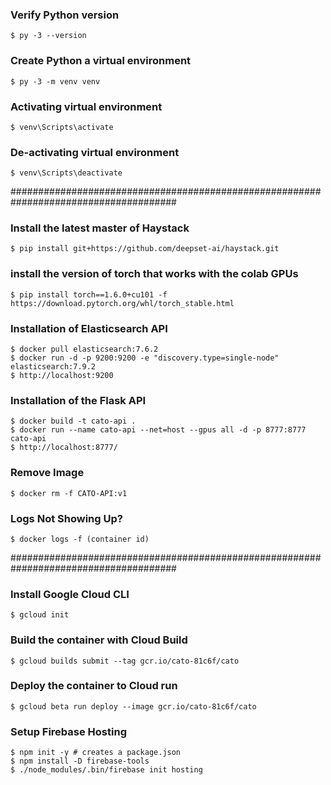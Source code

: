 ### Verify Python version
```
$ py -3 --version
```

### Create Python a virtual environment
```
$ py -3 -m venv venv
```

### Activating virtual environment
```
$ venv\Scripts\activate
```

### De-activating virtual environment
```
$ venv\Scripts\deactivate
```

######################################################################################
### Install the latest master of Haystack
```
$ pip install git+https://github.com/deepset-ai/haystack.git
```

### install the version of torch that works with the colab GPUs
```
$ pip install torch==1.6.0+cu101 -f https://download.pytorch.org/whl/torch_stable.html
```

### Installation of Elasticsearch API
```
$ docker pull elasticsearch:7.6.2
$ docker run -d -p 9200:9200 -e "discovery.type=single-node" elasticsearch:7.9.2
$ http://localhost:9200
```

### Installation of the Flask API
```
$ docker build -t cato-api .
$ docker run --name cato-api --net=host --gpus all -d -p 8777:8777 cato-api
$ http://localhost:8777/
```

### Remove Image
```
$ docker rm -f CATO-API:v1
```

### Logs Not Showing Up?
```
$ docker logs -f (container id)
```

######################################################################################
### Install Google Cloud CLI
```
$ gcloud init
```

### Build the container with Cloud Build
```
$ gcloud builds submit --tag gcr.io/cato-81c6f/cato
```

### Deploy the container to Cloud run
```
$ gcloud beta run deploy --image gcr.io/cato-81c6f/cato
```

### Setup Firebase Hosting
```
$ npm init -y # creates a package.json
$ npm install -D firebase-tools
$ ./node_modules/.bin/firebase init hosting
```